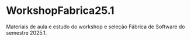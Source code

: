 # WorkshopFabrica25.1
Materiais de aula e estudo do workshop e seleção Fábrica de Software do semestre 2025.1.
